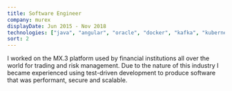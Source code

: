 ```yaml
---
title: Software Engineer
company: murex
displayDate: Jun 2015 - Nov 2018
technologies: ["java", "angular", "oracle", "docker", "kafka", "kubernetes"]
sort: 2
---
```


I worked on the MX.3 platform used by financial institutions all over the world for trading and risk management. Due to the nature of this industry I became experienced using test-driven development to produce software that was performant, secure and scalable.
